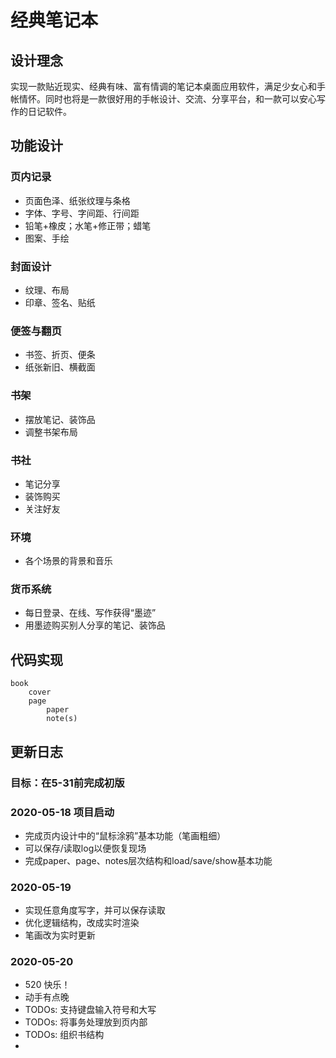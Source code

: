 # 经典笔记本

## 设计理念

实现一款贴近现实、经典有味、富有情调的笔记本桌面应用软件，满足少女心和手帐情怀。同时也将是一款很好用的手帐设计、交流、分享平台，和一款可以安心写作的日记软件。

## 功能设计

### 页内记录

- 页面色泽、纸张纹理与条格
- 字体、字号、字间距、行间距
- 铅笔+橡皮；水笔+修正带；蜡笔
- 图案、手绘

### 封面设计

- 纹理、布局
- 印章、签名、贴纸

### 便签与翻页

- 书签、折页、便条
- 纸张新旧、横截面

### 书架

- 摆放笔记、装饰品
- 调整书架布局

### 书社

- 笔记分享
- 装饰购买
- 关注好友

### 环境

- 各个场景的背景和音乐

### 货币系统

- 每日登录、在线、写作获得“墨迹”
- 用墨迹购买别人分享的笔记、装饰品

## 代码实现

	book
		cover
		page
			paper
			note(s)




## 更新日志

### 目标：在5-31前完成初版

### 2020-05-18 项目启动

- 完成页内设计中的“鼠标涂鸦”基本功能（笔画粗细）
- 可以保存/读取log以便恢复现场
- 完成paper、page、notes层次结构和load/save/show基本功能

### 2020-05-19

- 实现任意角度写字，并可以保存读取
- 优化逻辑结构，改成实时渲染
- 笔画改为实时更新

### 2020-05-20

- 520 快乐！
- 动手有点晚
- TODOs: 支持键盘输入符号和大写
- TODOs: 将事务处理放到页内部
- TODOs: 组织书结构
- 